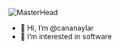 ![MasterHead](https://user-images.githubusercontent.com/74038190/212750155-3ceddfbd-19d3-40a3-87af-8d329c8323c4.gif)
- 👋 Hi, I’m @cananaylar
- 👀 I’m interested in software
